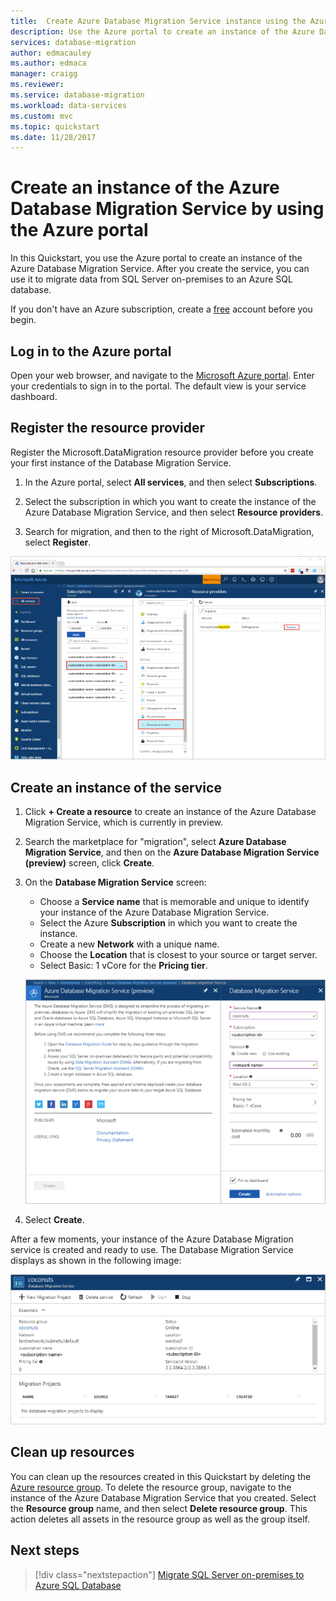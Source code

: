 ```yaml
---
title:  Create Azure Database Migration Service instance using the Azure portal | Microsoft Docs
description: Use the Azure portal to create an instance of the Azure Database Migration Service
services: database-migration
author: edmacauley
ms.author: edmaca
manager: craigg
ms.reviewer: 
ms.service: database-migration
ms.workload: data-services
ms.custom: mvc
ms.topic: quickstart
ms.date: 11/28/2017
---
```


# Create an instance of the Azure Database Migration Service by using the Azure portal
In this Quickstart, you use the Azure portal to create an instance of the Azure Database Migration Service.  After you create the service, you can use it to migrate data from SQL Server on-premises to an Azure SQL database.

If you don't have an Azure subscription, create a [free](https://azure.microsoft.com/free/) account before you begin.

## Log in to the Azure portal
Open your web browser, and navigate to the [Microsoft Azure portal](https://portal.azure.com/). Enter your credentials to sign in to the portal. The default view is your service dashboard.

## Register the resource provider
Register the Microsoft.DataMigration resource provider before you create your first instance of the Database Migration Service.

1. In the Azure portal, select **All services**, and then select **Subscriptions**.

2. Select the subscription in which you want to create the instance of the Azure Database Migration Service, and then select **Resource providers**.

3. Search for migration, and then to the right of Microsoft.DataMigration, select **Register**.

![Register resource provider](media/quickstart-create-data-migration-service-portal/dms-register-provider.png)

## Create an instance of the service
1. Click **+ Create a resource** to create an instance of the Azure Database Migration Service, which is currently in preview.

2. Search the marketplace for "migration", select **Azure Database Migration Service**, and then on the **Azure Database Migration Service (preview)** screen, click **Create**.

3. On the **Database Migration Service** screen: 

    - Choose a **Service name** that is memorable and unique to identify your instance of the Azure Database Migration Service.
    - Select the Azure **Subscription** in which you want to create the instance.
    - Create a new **Network** with a unique name.
    - Choose the **Location** that is closest to your source or target server.
    - Select Basic: 1 vCore for the **Pricing tier**.

    ![Create migration service](media/quickstart-create-data-migration-service-portal/dms-create-service.png)
4. Select **Create**.

After a few moments, your instance of the Azure Database Migration service is created and ready to use. The Database Migration Service displays as shown in the following image:

![Migration service created](media/quickstart-create-data-migration-service-portal/dms-service-created.png)

## Clean up resources
You can clean up the resources created in this Quickstart by deleting the [Azure resource group](../azure-resource-manager/resource-group-overview.md).  To delete the resource group, navigate to the instance of the Azure Database Migration Service that you created. Select the **Resource group** name, and then select **Delete resource group**.  This action deletes all assets in the resource group as well as the group itself.

## Next steps
> [!div class="nextstepaction"]
> [Migrate SQL Server on-premises to Azure SQL Database](tutorial-sql-server-to-azure-sql.md)